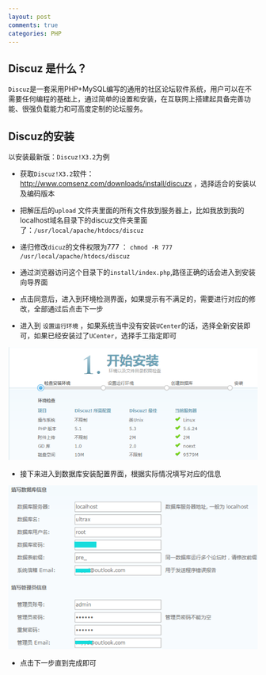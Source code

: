 ```yaml
---
layout: post
comments: true
categories: PHP
---
```



## Discuz 是什么？

`Discuz`是一套采用PHP+MySQL编写的通用的社区论坛软件系统，用户可以在不需要任何编程的基础上，通过简单的设置和安装，在互联网上搭建起具备完善功能、很强负载能力和可高度定制的论坛服务。

## Discuz的安装

以安装最新版：`Discuz!X3.2`为例

- 获取`Discuz!X3.2`软件：http://www.comsenz.com/downloads/install/discuzx ，选择适合的安装以及编码版本

- 把解压后的`upload` 文件夹里面的所有文件放到服务器上，比如我放到我的localhost域名目录下的discuz文件夹里面了：`/usr/local/apache/htdocs/discuz`

- 递归修改`dicuz`的文件权限为777 ： `chmod -R 777 /usr/local/apache/htdocs/discuz`

- 通过浏览器访问这个目录下的`install/index.php`,路径正确的话会进入到安装向导界面


- 点击同意后，进入到环境检测界面，如果提示有不满足的，需要进行对应的修改，全部通过后点击下一步

- 进入到 `设置运行环境`  ，如果系统当中没有安装`UCenter`的话，选择全新安装即可，如果已经安装过了`UCenter`，选择手工指定即可

![img](/static/img/discuz1.jpg)

- 接下来进入到数据库安装配置界面，根据实际情况填写对应的信息

![img](/static/img/discuz2.jpg)

- 点击下一步直到完成即可 